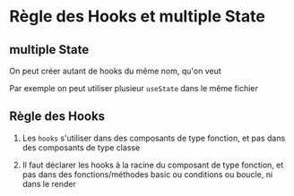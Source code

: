 # Règle des Hooks et multiple State

## multiple State

On peut créer autant de hooks du même nom, qu'on veut

Par exemple on peut utiliser plusieur `useState` dans le même fichier

## Règle des Hooks

1) Les `hooks` s'utiliser dans des composants de type fonction, et pas dans des composants de type classe

2) Il faut déclarer les hooks à la racine du composant de type fonction, et pas dans des fonctions/méthodes basic ou conditions ou boucle, ni dans le render